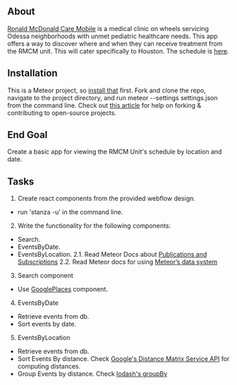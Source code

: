 ## About
[Ronald McDonald Care Mobile](http://mchodessa.com/ronald-mcdonald-care-mobile/) is a medical clinic on wheels servicing Odessa
neighborhoods with unmet pediatric healthcare needs. This app offers a way to
discover where and when they can receive treatment from the RMCM unit.
This will cater specifically to Houston. The schedule is [here](http://www.texaschildrens.org/sites/default/files/RMCM%202016.pdf).

## Installation
This is a Meteor project, so [install that](https://www.meteor.com/install) first. Fork and clone the repo, navigate to the project directory, and run
meteor --settings settings.json from the command line.
Check out [this article](https://guides.github.com/activities/forking/) for help on forking & contributing to open-source projects.

## End Goal
Create a basic app for viewing the RMCM Unit's schedule by location and date.

## Tasks
1. Create react components from the provided webflow design.
  * run 'stanza -u' in the command line.

2. Write the functionality for the following components:
  * Search.
  * EventsByDate.
  * EventsByLocation.
  2.1. Read Meteor Docs about [Publications and Subscriptions](http://docs.meteor.com/#/full/meteor_publish)
  2.2. Read Meteor docs for using [Meteor’s data system](http://guide.meteor.com/react.html#data)

3. Search component
  - Use [GooglePlaces](https://github.com/poetic/react-google-places-component) component.

4. EventsByDate
  - Retrieve events from db.
  - Sort events by date.
5. EventsByLocation
  - Retrieve events from db.
  - Sort Events By distance. Check [Google's Distance Matrix Service API](https://developers.google.com/maps/documentation/javascript/distancematrix#distance_matrix) for computing distances.
  - Group Events by distance. Check [lodash's groupBy](https://lodash.com/docs#groupBy)

